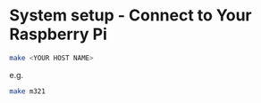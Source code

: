 # System setup - Connect to Your Raspberry Pi

```bash
make <YOUR HOST NAME>
```

e.g.

```bash
make m321
```
